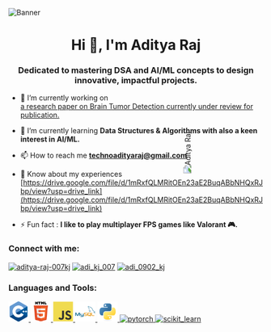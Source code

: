 ![Banner](https://github.com/Aditya-0009/Aditya-0009/blob/main/Untitled%20design%20(1).gif)

<h1 align="center">Hi 👋, I'm Aditya Raj</h1>
<h3 align="center">Dedicated to mastering DSA and AI/ML concepts to design innovative, impactful projects.</h3>

<img align="right" src="https://user-images.githubusercontent.com/74038190/212750996-938b257b-266c-45a7-9af7-655341c0f58b.gif" width="300" alt="Aditya Raj" style="transform: rotate(-90deg);"/>

- 🔭 I’m currently working on [a research paper on Brain Tumor Detection currently under review for publication.](https://drive.google.com/file/d/1aAaaYi1BtA4NOk_mNfLXpDGgAYmweTou/view?usp=drive_link)

- 🌱 I’m currently learning **Data Structures & Algorithms with also a keen interest in AI/ML.**

- 📫 How to reach me **technoadityaraj@gmail.com**

- 📄 Know about my experiences [https://drive.google.com/file/d/1mRxfQLMRitOEn23aE2BuqABbNHQxRJbp/view?usp=drive_link](https://drive.google.com/file/d/1mRxfQLMRitOEn23aE2BuqABbNHQxRJbp/view?usp=drive_link)

- ⚡ Fun fact : **I like to play multiplayer FPS games like Valorant 🎮.**

<h3 align="left">Connect with me:</h3>
<p align="left">
<a href="https://linkedin.com/in/aditya-raj-007kj" target="blank"><img align="center" src="https://raw.githubusercontent.com/rahuldkjain/github-profile-readme-generator/master/src/images/icons/Social/linked-in-alt.svg" alt="aditya-raj-007kj" height="30" width="40" /></a>
<a href="https://www.leetcode.com/adi_kj_007" target="blank"><img align="center" src="https://raw.githubusercontent.com/rahuldkjain/github-profile-readme-generator/master/src/images/icons/Social/leet-code.svg" alt="adi_kj_007" height="30" width="40" /></a>
<a href="https://auth.geeksforgeeks.org/user/adi_0902_kj" target="blank"><img align="center" src="https://raw.githubusercontent.com/rahuldkjain/github-profile-readme-generator/master/src/images/icons/Social/geeks-for-geeks.svg" alt="adi_0902_kj" height="30" width="40" /></a>
</p>

<h3 align="left">Languages and Tools:</h3>
<p align="left"> 
  <a href="https://www.w3schools.com/cpp/" target="_blank" rel="noreferrer"> 
    <img src="https://raw.githubusercontent.com/devicons/devicon/master/icons/cplusplus/cplusplus-original.svg" alt="cplusplus" width="40" height="40"/> 
  </a> 
  <a href="https://www.w3.org/html/" target="_blank" rel="noreferrer"> 
    <img src="https://raw.githubusercontent.com/devicons/devicon/master/icons/html5/html5-original-wordmark.svg" alt="html5" width="40" height="40"/> 
  </a> 
  <a href="https://developer.mozilla.org/en-US/docs/Web/JavaScript" target="_blank" rel="noreferrer"> 
    <img src="https://raw.githubusercontent.com/devicons/devicon/master/icons/javascript/javascript-original.svg" alt="javascript" width="40" height="40"/> 
  </a> 
  <a href="https://www.mysql.com/" target="_blank" rel="noreferrer"> 
    <img src="https://raw.githubusercontent.com/devicons/devicon/master/icons/mysql/mysql-original-wordmark.svg" alt="mysql" width="40" height="40"/> 
  </a> 
  <a href="https://www.python.org" target="_blank" rel="noreferrer"> 
    <img src="https://raw.githubusercontent.com/devicons/devicon/master/icons/python/python-original.svg" alt="python" width="40" height="40"/> 
  </a> 
  <a href="https://pytorch.org/" target="_blank" rel="noreferrer"> 
    <img src="https://www.vectorlogo.zone/logos/pytorch/pytorch-icon.svg" alt="pytorch" width="40" height="40"/> 
  </a> 
  <a href="https://scikit-learn.org/" target="_blank" rel="noreferrer"> 
    <img src="https://upload.wikimedia.org/wikipedia/commons/0/05/Scikit_learn_logo_small.svg" alt="scikit_learn" width="40" height="40"/> 
  </a> 
</p>
